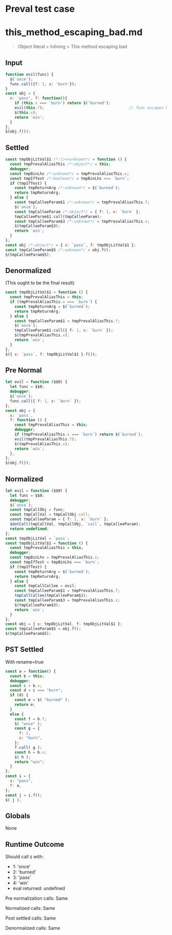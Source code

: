 # Preval test case

# this_method_escaping_bad.md

> Object literal > Inlining > This method escaping bad
>
>

## Input

`````js filename=intro
function evil(func) {
  $('once');
  func.call({f: 1, x: 'burn'});
}
const obj = {
  x: 'pass', f: function(){
    if (this.x === 'burn') return $('burned');
    evil(this.f);                                     // func escapes here
    $(this.x); 
    return 'win';
  }
};
$(obj.f());
`````

## Settled


`````js filename=intro
const tmpObjLitVal$1 /*:()=>unknown*/ = function () {
  const tmpPrevalAliasThis /*:object*/ = this;
  debugger;
  const tmpBinLhs /*:unknown*/ = tmpPrevalAliasThis.x;
  const tmpIfTest /*:boolean*/ = tmpBinLhs === `burn`;
  if (tmpIfTest) {
    const tmpReturnArg /*:unknown*/ = $(`burned`);
    return tmpReturnArg;
  } else {
    const tmpCalleeParam$1 /*:unknown*/ = tmpPrevalAliasThis.f;
    $(`once`);
    const tmpCalleeParam /*:object*/ = { f: 1, x: `burn` };
    tmpCalleeParam$1.call(tmpCalleeParam);
    const tmpCalleeParam$3 /*:unknown*/ = tmpPrevalAliasThis.x;
    $(tmpCalleeParam$3);
    return `win`;
  }
};
const obj /*:object*/ = { x: `pass`, f: tmpObjLitVal$1 };
const tmpCalleeParam$5 /*:unknown*/ = obj.f();
$(tmpCalleeParam$5);
`````

## Denormalized
(This ought to be the final result)

`````js filename=intro
const tmpObjLitVal$1 = function () {
  const tmpPrevalAliasThis = this;
  if (tmpPrevalAliasThis.x === `burn`) {
    const tmpReturnArg = $(`burned`);
    return tmpReturnArg;
  } else {
    const tmpCalleeParam$1 = tmpPrevalAliasThis.f;
    $(`once`);
    tmpCalleeParam$1.call({ f: 1, x: `burn` });
    $(tmpPrevalAliasThis.x);
    return `win`;
  }
};
$({ x: `pass`, f: tmpObjLitVal$1 }.f());
`````

## Pre Normal


`````js filename=intro
let evil = function ($$0) {
  let func = $$0;
  debugger;
  $(`once`);
  func.call({ f: 1, x: `burn` });
};
const obj = {
  x: `pass`,
  f: function () {
    const tmpPrevalAliasThis = this;
    debugger;
    if (tmpPrevalAliasThis.x === `burn`) return $(`burned`);
    evil(tmpPrevalAliasThis.f);
    $(tmpPrevalAliasThis.x);
    return `win`;
  },
};
$(obj.f());
`````

## Normalized


`````js filename=intro
let evil = function ($$0) {
  let func = $$0;
  debugger;
  $(`once`);
  const tmpCallObj = func;
  const tmpCallVal = tmpCallObj.call;
  const tmpCalleeParam = { f: 1, x: `burn` };
  $dotCall(tmpCallVal, tmpCallObj, `call`, tmpCalleeParam);
  return undefined;
};
const tmpObjLitVal = `pass`;
const tmpObjLitVal$1 = function () {
  const tmpPrevalAliasThis = this;
  debugger;
  const tmpBinLhs = tmpPrevalAliasThis.x;
  const tmpIfTest = tmpBinLhs === `burn`;
  if (tmpIfTest) {
    const tmpReturnArg = $(`burned`);
    return tmpReturnArg;
  } else {
    const tmpCallCallee = evil;
    const tmpCalleeParam$1 = tmpPrevalAliasThis.f;
    tmpCallCallee(tmpCalleeParam$1);
    const tmpCalleeParam$3 = tmpPrevalAliasThis.x;
    $(tmpCalleeParam$3);
    return `win`;
  }
};
const obj = { x: tmpObjLitVal, f: tmpObjLitVal$1 };
const tmpCalleeParam$5 = obj.f();
$(tmpCalleeParam$5);
`````

## PST Settled
With rename=true

`````js filename=intro
const a = function() {
  const b = this;
  debugger;
  const c = b.x;
  const d = c === "burn";
  if (d) {
    const e = $( "burned" );
    return e;
  }
  else {
    const f = b.f;
    $( "once" );
    const g = {
      f: 1,
      x: "burn",
    };
    f.call( g );
    const h = b.x;
    $( h );
    return "win";
  }
};
const i = {
  x: "pass",
  f: a,
};
const j = i.f();
$( j );
`````

## Globals

None

## Runtime Outcome

Should call `$` with:
 - 1: 'once'
 - 2: 'burned'
 - 3: 'pass'
 - 4: 'win'
 - eval returned: undefined

Pre normalization calls: Same

Normalized calls: Same

Post settled calls: Same

Denormalized calls: Same
